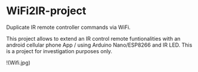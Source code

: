 # WiFi2IR-project
Duplicate IR remote controller commands via WiFi. 

This project allows to extend an IR control remote funtionalities with an android cellular phone App / using Arduino Nano/ESP8266 and IR LED.
This is a project for investigation purposes only.


!(Wifi.jpg)
